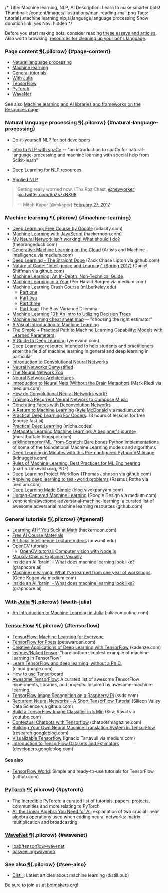 /*
Title: Machine learning, NLP, AI
Description: Learn to make smarter bots!
Thumbnail: /content/images/illustrations/man-reading-mail.png
Tags: tutorials,machine learning,nlp,ai,language,language processing
Show donation link: yes
Nav: hidden
*/

<div class="note">
  <p>Before you start making bots, consider reading <a href="/articles/essays">these essays and articles</a>. Also worth browsing: <a href="/resources/libraries-frameworks/#language">resources for cleaning up your bot's language</a>.
  </p>
</div>


<div class="row">
  <div class="col-sm-12 col-md-6 no-pad" markdown=1>

### Page content [¶](#page-content){.pilcrow} {#page-content}

- [Natural language processing](#natural-language-processing)
- [Machine learning](#machine-learning)
- [General tutorials](#general)
- [With Julia](#with-julia)
- [TensorFlow](#tensorflow)
- [PyTorch](#pytorch)
- [WaveNet](#wavenet)

See also [Machine learning and AI libraries and frameworks on the Resources page](/resources/libraries-frameworks#machine-learning-ai).


### Natural language processing [¶](#natural-language-processing){.pilcrow} {#natural-language-processing}

- [Do-it-yourself NLP for bot developers](https://medium.com/lastmile-conversations/do-it-yourself-nlp-for-bot-developers-2e2da2817f3d)
- [Intro to NLP with spaCy](http://nicschrading.com/project/Intro-to-NLP-with-spaCy/) -- "an introduction to spaCy for natural-language-processing and machine learning with special help from Scikit-learn"
- [Deep Learning for NLP resources](https://github.com/andrewt3000/DL4NLP/)
- [Applied NLP](https://github.com/utcompling/applied-nlp/wiki/Course-Project)

  </div>
  <div class="col-sm-12 col-md-6">
    <blockquote class="twitter-tweet" data-lang="en"><p lang="en" dir="ltr">Getting really worried now.  (Thx Roz Chast, <a href="https://twitter.com/NewYorker">@newyorker</a>) <a href="https://t.co/6oZs7xNX08">pic.twitter.com/6oZs7xNX08</a></p>&mdash; Mitch Kapor (@mkapor) <a href="https://twitter.com/mkapor/status/836092968951918592">February 27, 2017</a></blockquote>
  </div>
</div>


### Machine learning [¶](#machine-learning){.pilcrow} {#machine-learning}

- [Deep Learning: Free Course by Google](https://www.udacity.com/course/deep-learning--ud730) (udacity.com)
- [Machine Learning with JavaScript](https://hackernoon.com/machine-learning-with-javascript-part-1-9b97f3ed4fe5) (hackernoon.com)
- [My Neural Network isn't working! What should I do?](http://theorangeduck.com/page/neural-network-not-working) (theorangeduck.com)
- [Generative Machine Learning on the Cloud](https://medium.com/artists-and-machine-intelligence/generative-machine-learning-on-the-cloud-1ccdfeb33ea2) (Artists and Machine Intelligence via medium.com)
- [Deep Learning - The Straight Dope](https://github.com/zackchase/mxnet-the-straight-dope) (Zack Chase Lipton via github.com)
- [Nature of Code: "Intelligence and Learning" (Spring 2017)](https://github.com/shiffman/NOC-S17-2-Intelligence-Learning) (Daniel Shiffman via github.com)
- [Machine Learning: An In-Depth, Non-Technical Guide](http://www.innoarchitech.com/machine-learning-an-in-depth-non-technical-guide/)
- [Machine Learning in a Year](https://medium.com/learning-new-stuff/machine-learning-in-a-year-cdb0b0ebd29c) (Per Harald Borgen via medium.com)
- Machine Learning Crash Course (ml.berkeley.edu)
  - [Part one](http://ml.berkeley.edu/blog/2016/11/06/tutorial-1/)
  - [Part two](http://ml.berkeley.edu/blog/2016/12/24/tutorial-2/) 
  - [Part three](https://ml.berkeley.edu/blog/2017/02/04/tutorial-3/)
  - [Part four](https://ml.berkeley.edu/blog/2017/07/13/tutorial-4/): The Bias-Variance Dilemma
- [Machine Learning 101: An Intro to Utilizing Decision Trees](http://www.talend.com/blog/2016/09/29/machine-learning-made-easy-with-talend-%E2%80%93-decision-trees)
- [Machine learning cheat sheet map](http://scikit-learn.org/stable/tutorial/machine_learning_map/index.html) -- "choosing the right estimator"
- [A Visual Introduction to Machine Learning](http://www.r2d3.us/visual-intro-to-machine-learning-part-1/)
- [The Simple + Practical Path to Machine Learning Capability: Models with Learned Parameters](https://indico.io/blog/simple-practical-path-to-machine-learning-capability-part3/)
- [A Guide to Deep Learning](http://yerevann.com/a-guide-to-deep-learning/) (yerevann.com)
- [Deep Learning](http://www.deeplearningbook.org/): resource intended to help students and practitioners enter the field of machine learning in general and deep learning in particular
- [Introduction to Convolutional Neural Networks](https://github.com/hoaphumanoid/sciblog_support/blob/master/A_Gentle_Introduction_to_CNN/Intro_CNN.ipynb)
- [Neural Networks Demystified](http://lumiverse.io/series/neural-networks-demystified)
- [The Neural Network Zoo](http://www.asimovinstitute.org/neural-network-zoo/%20The%20Neural%20Network%20Zoo%20-%20The%20Asimov%20Institute)
- [Neural Network Architectures](https://culurciello.github.io/tech/2016/06/04/nets.html)
- [Introduction to Neural Nets (Without the Brain Metaphor)](https://medium.com/@mark_riedl/introduction-to-neural-nets-without-the-brain-metaphor-874e7950bca0) (Mark Riedl via medium.com)
- [How do Convolutional Neural Networks work?](http://brohrer.github.io/how_convolutional_neural_networks_work.html)
- [Training a Recurrent Neural Network to Compose Music](https://maraoz.com/2016/02/02/abc-rnn/)
- [Generating Faces with Deconvolution Networks](https://zo7.github.io/blog/2016/09/25/generating-faces.html)
- [A Return to Machine Learning](https://medium.com/@kcimc/a-return-to-machine-learning-2de3728558eb) ([Kyle McDonald](https://twitter.com/kcimc) via medium.com)
- [Practical Deep Learning For Coders](http://course.fast.ai/): 18 hours of lessons for free (course.fast.ai)
- [Practical Deep Learning](http://micha.codes/2017-qcon-deeplearning/) (micha.codes)
- [Metadata: Learning Machine Learning: A beginner's journey](http://muratbuffalo.blogspot.com/2016/12/learning-machine-learning-beginners.html) (muratbuffalo.blogspot.com)
- [eriklindernoren/ML-From-Scratch](https://github.com/eriklindernoren/ML-From-Scratch): Bare bones Python implementations of some of the foundational Machine Learning models and algorithms
- [Deep Learning in Minutes with this Pre-configured Python VM Image](http://www.kdnuggets.com/2017/05/deep-learning-pre-configured-python-vm-image.html) (kdnuggets.com)
- [Rules of Machine Learning: Best Practices for ML Engineering](http://martin.zinkevich.org/rules_of_ml/rules_of_ml.pdf) (martin.zinkevich.org, PDF)
- [Deep Learning Project Workflow](https://github.com/thomasj02/DeepLearningProjectWorkflow) (Thomas Johnson via github.com)
- [Applying deep learning to real-world problems](https://medium.com/merantix/applying-deep-learning-to-real-world-problems-ba2d86ac5837) (Rasmus Rothe via medium.com)
- [Deep Learning Made Simple](https://blog.vivekpanyam.com/deep-learning-made-simple-part-1/) (blog.vivekpanyam.com)
- [Human-Centered Machine Learning](https://medium.com/google-design/human-centered-machine-learning-a770d10562cd) (Google Design via medium.com)
- [yenchenlin/awesome-adversarial-machine-learning](https://github.com/yenchenlin/awesome-adversarial-machine-learning): a curated list of awesome adversarial machine learning resources (github.com)

### General tutorials [¶](#general){.pilcrow} {#general}

- [Learning AI if You Suck at Math](https://hackernoon.com/learning-ai-if-you-suck-at-math-8bdfb4b79037) (hackernoon.com)
- [Free AI Course Materials](http://popsnip.com/topic/982/)
- [Artificial Intelligence Lecture Videos](https://ocw.mit.edu/courses/electrical-engineering-and-computer-science/6-034-artificial-intelligence-fall-2010/lecture-videos/) (ocw.mit.edu)
- [OpenCV tutorials](http://docs.opencv.org/doc/tutorials/tutorials.html)
  - [OpenCV tutorial: Computer vision with Node.js](https://community.risingstack.com/opencv-tutorial-computer-vision-with-node-js/)
- [Markov Chains Explained Visually](http://setosa.io/ev/markov-chains/)
- [Inside an AI 'brain' - What does machine learning look like?](https://www.graphcore.ai/blog/what-does-machine-learning-look-like) (graphcore.ai)
- [Machine relearning: What I’ve learned from one year of workshops](https://medium.com/@genekogan/machine-relearning-8cd57ba242) (Gene Kogan via medium.com)
- [Inside an AI 'brain' - What does machine learning look like?](https://www.graphcore.ai/posts/what-does-machine-learning-look-like) (graphcore.ai)

### With [Julia](http://julialang.org/) [¶](#with-julia){.pilcrow} {#with-julia}

- [An Introduction to Machine Learning in Julia](http://juliacomputing.com/blog/2016/09/28/knn-char-recognition.html) (juliacomputing.com)

### [TensorFlow](https://www.tensorflow.org/) [¶](#tensorflow){.pilcrow} {#tensorflow}

- [TensorFlow: Machine Learning for Everyone](https://www.youtube.com/watch?v=wmw8Bbb_eIE&feature=youtu.be)
- [TensorFlow for Poets](https://petewarden.com/2016/02/28/tensorflow-for-poets/) (petewarden.com)
- [Creative Applications of Deep Learning with TensorFlow](https://www.kadenze.com/programs/creative-applications-of-deep-learning-with-tensorflow) (kadenze.com)
- [jostmey/NakedTensor](https://github.com/jostmey/NakedTensor): "bare bottom simplest example of machine learning in TensorFlow"
- [Learn TensorFlow and deep learning, without a Ph.D.](https://cloud.google.com/blog/big-data/2017/01/learn-tensorflow-and-deep-learning-without-a-phd) (cloud.google.com)
- [How to use Tensorboard](https://ischlag.github.io/2016/06/04/how-to-use-tensorboard/)
- [Awesome TensorFlow](https://github.com/jtoy/awesome-tensorflow): A curated list of awesome TensorFlow experiments, libraries, and projects. Inspired by awesome-machine-learning.
- [TensorFlow Image Recognition on a Raspberry Pi](http://svds.com/tensorflow-image-recognition-raspberry-pi/) (svds.com)
- [Recurrent Neural Networks - A Short TensorFlow Tutorial](https://github.com/silicon-valley-data-science/RNN-Tutorial) (Silicon Valley Data Science via github.com)
- [Build a TensorFlow Image Classifier in 5 Min](https://www.youtube.com/watch?v=QfNvhPx5Px8) (Siraj Raval via youtube.com)
- [Contextual Chatbots with Tensorflow](https://chatbotsmagazine.com/contextual-chat-bots-with-tensorflow-4391749d0077) (chatbotsmagazine.com)
- [Building Your Own Neural Machine Translation System in TensorFlow](https://research.googleblog.com/2017/07/building-your-own-neural-machine.html) (research.googleblog.com)
- [Visualizable Tensorflow](https://medium.com/@tartavull/visualizable-tensorflow-260e27e25567) (Ignacio Tartavull via medium.com)
- [Introduction to TensorFlow Datasets and Estimators](https://developers.googleblog.com/2017/09/introducing-tensorflow-datasets.html) (developers.googleblog.com)

#### See also

- [TensorFlow World](https://github.com/astorfi/TensorFlow-World): Simple and ready-to-use tutorials for TensorFlow (github.com)

### [PyTorch](http://pytorch.org/) [¶](#pytorch){.pilcrow} {#pytorch}

- [The Incredible PyTorch](https://github.com/ritchieng/the-incredible-pytorch): a curated list of tutorials, papers, projects, communities and more relating to PyTorch
- [All the Linear Algebra You Need for AI](https://github.com/fastai/fastai/blob/master/tutorials/linalg_pytorch.ipynb): explanation of two crucial linear algebra operations used when coding neural networks: matrix multiplication and broadcasting

### [WaveNet](https://deepmind.com/blog/wavenet-generative-model-raw-audio/) [¶](#wavenet){.pilcrow} {#wavenet}

- [ibab/tensorflow-wavenet](https://github.com/ibab/tensorflow-wavenet)
- [basveeling/wavenet/](https://github.com/basveeling/wavenet/)

### See also [¶](#see-also){.pilcrow} {#see-also}

- [Distill](http://distill.pub/): Latest articles about machine learning (distill.pub)

Be sure to join us at [botmakers.org](https://botmakers.org/)!

<script async src="//platform.twitter.com/widgets.js" charset="utf-8"></script>
